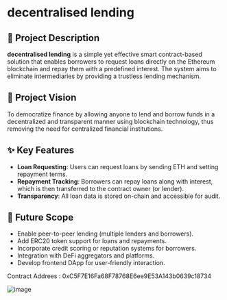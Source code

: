 # decentralised lending

## 📌 Project Description

**decentralised lending** is a simple yet effective smart contract-based solution that enables borrowers to request loans directly on the Ethereum blockchain and repay them with a predefined interest. The system aims to eliminate intermediaries by providing a trustless lending mechanism.

## 🌟 Project Vision

To democratize finance by allowing anyone to lend and borrow funds in a decentralized and transparent manner using blockchain technology, thus removing the need for centralized financial institutions.

## ✨ Key Features

- **Loan Requesting**: Users can request loans by sending ETH and setting repayment terms.
- **Repayment Tracking**: Borrowers can repay loans along with interest, which is then transferred to the contract owner (or lender).
- **Transparency**: All loan data is stored on-chain and accessible for audit.

## 🚀 Future Scope

- Enable peer-to-peer lending (multiple lenders and borrowers).
- Add ERC20 token support for loans and repayments.
- Incorporate credit scoring or reputation systems for borrowers.
- Integration with DeFi aggregators and platforms.
- Develop frontend DApp for user-friendly interaction.

Contract Addrees : 0xC5F7E16Fa68F78768E6ee9E53A143b0639c18734

![image](https://github.com/user-attachments/assets/2fcbfb77-6f09-403d-8027-4d19acf11d6f)

